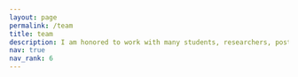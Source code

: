 ```yaml
---
layout: page
permalink: /team
title: team
description: I am honored to work with many students, researchers, postdoctoral scholars, and collaborators.
nav: true
nav_rank: 6
---
```


